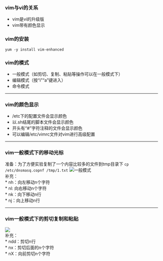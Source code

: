 ### vim与vi的关系  
* vim是vi的升级版
* vim带有颜色显示
### vim的安装
  ```yum -y install vim-enhanced```  
### vim的模式
* 一般模式（如剪切、复制、粘贴等操作可以在一般模式下）
* 编辑模式（按“i”“a”键进入）
* 命令模式  
----------------------------------------
### vim的颜色显示  
* /etc下的配置文件会显示颜色  
* 以.sh结尾的脚本文件会显示颜色  
* 开头有“#”字符注释的文件会显示颜色  
* 可以编辑/etc/vimrc文件对vim进行高级配置  
  
--------------------------------------------


### vim一般模式下的移动光标
  准备：为了方便实验复制了一个内容比较多的文件到tmp目录下
  ```cp /etc/dnsmasq.copnf /tmp/1.txt```
  ![一般模式](http://note.youdao.com/yws/public/resource/fe5ced3d829ab30129016455a6a31ae5/xmlnote/88C1391EE20040D0A9B1723179E291E1/4923)  
  补充：  
      * nh：向左移动n个字符  
      * nl: 向右移动n个字符  
      * nk：向下移动n行  
      * nj：向上移动n行  

---------------------------------------------
### vim一般模式下的剪切复制和粘贴
  ![](http://note.youdao.com/yws/public/resource/fe5ced3d829ab30129016455a6a31ae5/xmlnote/B23B8CF060724712B55B69AB8A63E1E1/4925)  
  补充：  
      * ndd：剪切n行  
      * nx：剪切后面的n个字符  
      * nX：向前剪切n个字符  
  

